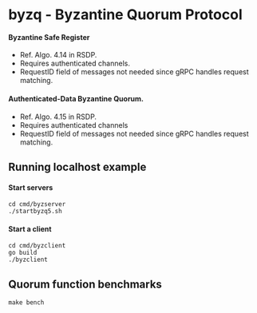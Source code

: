 # byzq - Byzantine Quorum Protocol

#### Byzantine Safe Register
* Ref. Algo. 4.14 in RSDP.
* Requires authenticated channels.
* RequestID field of messages not needed since gRPC handles request matching.


#### Authenticated-Data Byzantine Quorum.
* Ref. Algo. 4.15 in RSDP.
* Requires authenticated channels
* RequestID field of messages not needed since gRPC handles request matching.

## Running localhost example 

#### Start servers

```shell
cd cmd/byzserver
./startbyzq5.sh
```

#### Start a client

```shell
cd cmd/byzclient
go build
./byzclient
```

## Quorum function benchmarks

```make bench```
